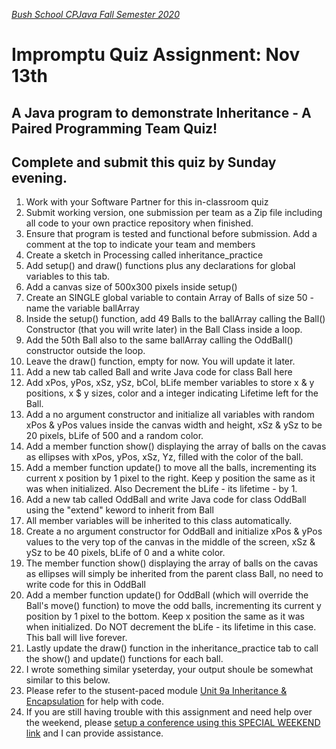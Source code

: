 [_Bush School CPJava Fall Semester 2020_](https://chandrunarayan.github.io/cpjava/)


# Impromptu Quiz Assignment: Nov 13th

## A Java program to demonstrate Inheritance - A Paired Programming Team Quiz!
## Complete and submit this quiz by Sunday evening.

1. Work with your Software Partner for this in-classroom quiz
1. Submit working version, one submission per team as a Zip file including all code to your own practice repository when finished.
1. Ensure that program is tested and functional before submission.  Add a comment at the top to indicate your team and members
1. Create a sketch in Processing called inheritance_practice
1. Add setup() and draw() functions plus any declarations for global variables to this tab.
1. Add a canvas size of 500x300 pixels inside setup()
1. Create an SINGLE global variable to contain Array of Balls of size 50 - name the variable ballArray
1. Inside the setup() function, add 49 Balls to the ballArray calling the Ball() Constructor (that you will write later) in the Ball Class inside a loop.
1. Add the 50th Ball also to the same ballArray calling the OddBall() constructor outside the loop.
1. Leave the draw() function, empty for now. You will update it later.
1. Add a new tab called Ball and write Java code for class Ball here
1. Add xPos, yPos, xSz, ySz, bCol, bLife member variables to store x & y positions, x $ y sizes, color and a integer indicating Lifetime left for the Ball.
1. Add a no argument constructor and initialize all variables with random xPos & yPos values inside the canvas width and height, xSz & ySz to be 20 pixels, bLife of 500 and a random color.
1. Add a member function show() displaying the array of balls on the cavas as ellipses with xPos, yPos, xSz, Yz, filled with the color of the ball.
1. Add a member function update() to move all the balls, incrementing its current x position by 1 pixel to the right. Keep y position the same as it was when initialized. Also Decrement the bLife - its lifetime - by 1.
1. Add a new tab called OddBall and write Java code for class OddBall using the "extend" keword to inherit from Ball
1. All member variables will be inherited to this class automatically.
1. Create a no argument constructor for OddBall and initialize xPos & yPos values to the very top of the canvas in the middle of the screen, xSz & ySz to be 40 pixels, bLife of 0 and a white color.
1. The member function show() displaying the array of balls on the cavas as ellipses will simply be inherited from the parent class Ball, no need to write code for this in OddBall
1. Add a member function update() for OddBall (which will override the Ball's move() function) to move the odd balls, incrementing its current y position by 1 pixel to the bottom. Keep x position the same as it was when initialized. Do NOT decrement the bLife - its lifetime in this case.  This ball will live forever.
1. Lastly update the draw() function in the inheritance_practice tab to call the show() and update() functions for each ball.
1. I wrote something similar yseterday, your output shoule be somewhat similar to this below.
1. Please refer to the stusent-paced module [Unit 9a Inheritance & Encapsulation](https://docs.google.com/presentation/d/1APHiU8WDTsL6ll2f2R2uBWW79uEhsPXPJZxobfls5lM/edit#slide=id.p1) for help with code.
1. If you are still having trouble with this assignment and need help over the weekend, please [setup a conference using this SPECIAL WEEKEND link](https://calendly.com/chandru-narayan/wkend-evenings) and I can provide assistance.





